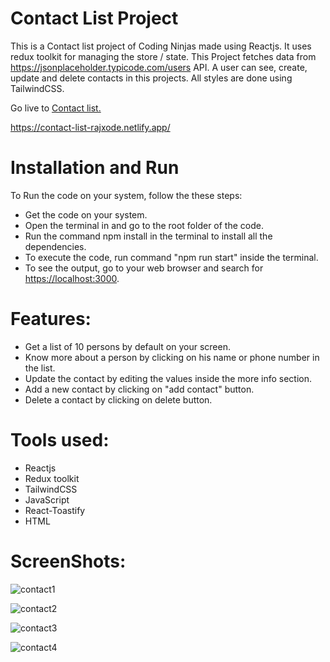 # Contact List Project
  This is a Contact list project of Coding Ninjas made using Reactjs. It uses redux toolkit for managing the store / state. This Project fetches data from https://jsonplaceholder.typicode.com/users API. A user can see, create, update and delete contacts in this projects. All styles are done using TailwindCSS.

 Go live to [Contact list.](https://contact-list-rajxode.netlify.app/)
 
 https://contact-list-rajxode.netlify.app/

# Installation and Run
  To Run the code on your system, follow the these steps:
  - Get the code on your system.
  - Open the terminal in and go to the root folder of the code.
  - Run the command npm install in the terminal to install all the dependencies.
  - To execute the code, run command "npm run start" inside the terminal.
  - To see the output, go to your web browser and search for [https://localhost:3000](http://localhost:3000/).

# Features:
  - Get a list of 10 persons by default on your screen.
  - Know more about a person by clicking on his name or phone number in the list.
  - Update the contact by editing the values inside the more info section.
  - Add a new contact by clicking on "add contact" button.
  - Delete a contact by clicking on delete button.

# Tools used:
  - Reactjs
  - Redux toolkit
  - TailwindCSS
  - JavaScript
  - React-Toastify
  - HTML
# ScreenShots:
  ![contact1](https://github.com/rajxode/Contact-list/assets/120395470/a3d76354-16d8-42d3-9237-847b25e2f703)

  ![contact2](https://github.com/rajxode/Contact-list/assets/120395470/d47d8924-2870-4ecb-9bb2-7be2d09ed4e0)

  ![contact3](https://github.com/rajxode/Contact-list/assets/120395470/6206b049-5ad0-4520-b7d4-f2e2b89e1f59)

  ![contact4](https://github.com/rajxode/Contact-list/assets/120395470/7130688a-9699-4558-9321-dd47dfefd6a2)

  
